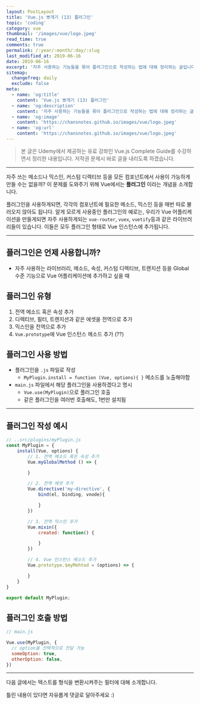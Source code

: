 ```yaml
---
layout: PostLayout
title: 'Vue.js 뽀개기 (13) 플러그인'
topic: 'coding'
category: vue
thumbnail: '/images/vue/logo.jpeg'
read_time: true
comments: true
permalink: /:year/:month/:day/:slug
last_modified_at: 2019-06-16
date: 2019-06-16
excerpt: '자주 사용하는 기능들을 묶어 플러그인으로 작성하는 법에 대해 정리하는 글입니다.'
sitemap:
  changefreq: daily
  exclude: false
meta:
  - name: 'og:title'
    content: 'Vue.js 뽀개기 (13) 플러그인'
  - name: 'og:description'
    content: '자주 사용하는 기능들을 묶어 플러그인으로 작성하는 법에 대해 정리하는 글입니다.'
  - name: 'og:image'
    content: 'https://chansnotes.github.io/images/vue/logo.jpeg'
  - name: 'og:url'
    content: 'https://chansnotes.github.io/images/vue/logo.jpeg'
---
```


> 본 글은 Udemy에서 제공하는 유료 강좌인 Vue.js Complete Guide를 수강하면서 정리한 내용입니다. 저작권 문제시 바로 글을 내리도록 하겠습니다.

---

자주 쓰는 메소드나 믹스인, 커스텀 디렉티브 등을 모든 컴포넌트에서 사용이 가능하게 만들 수는 없을까? 이 문제를 도와주기 위해 Vue에서는 **플러그인** 이라는 개념을 소개합니다.

플러그인을 사용하게되면, 각각의 컴포넌트에 필요한 메소드, 믹스인 등을 매번 따로 불러오지 않아도 됩니다.
알게 모르게 사용중인 플러그인의 예로는, 우리가 Vue 어플리케이션을 만들게되면 자주 사용하게되는 `vue-router`, `vuex`, `vuetify`등과 같은 라이브러리들이 있습니다.
이들은 모두 플러그인 형태로 Vue 인스턴스에 추가됩니다.

---

## 플러그인은 언제 사용합니까?

- 자주 사용하는 라이브러리, 메소드, 속성, 커스텀 디렉티브, 트랜지션 등을 Global 수준 기능으로 Vue 어플리케이션에 추가하고 싶을 때

## 플러그인 유형

1. 전역 메소드 혹은 속성 추가
2. 디렉티브, 필터, 트랜지션과 같은 에셋을 전역으로 추가
3. 믹스인을 전역으로 추가
4. `Vue.prototype`에 Vue 인스턴스 메소드 추가 (??)

## 플러그인 사용 방법

- 플러그인을 `.js` 파일로 작성
  - `MyPlugin.install = function (Vue, options){ }` 메소드를 노출해야함
- `main.js` 파일에서 해당 플러그인을 사용하겠다고 명시
  - `Vue.use(MyPlugin)`으로 플러그인 호출
  - 같은 플러그인을 여러번 호출해도, 1번만 설치됨

---

## 플러그인 작성 예시

```js
// ..src/plugins/myPlugin.js
const MyPlugin = {
    install(Vue, options) {
        // 1. 전역 메소드 혹은 속성 추가
        Vue.myGlobalMethod () => {

        }

        // 2. 전역 에셋 추가
        Vue.directive('my-directive', {
            bind(el, binding, vnode){

            }
        })

        // 3. 전역 믹스인 추가
        Vue.mixin({
            created: function() {

            }
        })

        // 4. Vue 인스턴스 메소드 추가
        Vue.prototype.$myMehtod = (options) => {

        }
    }
}

export default MyPlugin;
```

## 플러그인 호출 방법

```js
// main.js

Vue.use(MyPlugin, {
  // option을 선택적으로 전달 가능
  someOption: true,
  otherOption: false,
})
```

---

다음 글에서는 텍스트를 형식을 변환시켜주는 필터에 대해 소개합니다.

틀린 내용이 있다면 자유롭게 댓글로 달아주세요 :)
